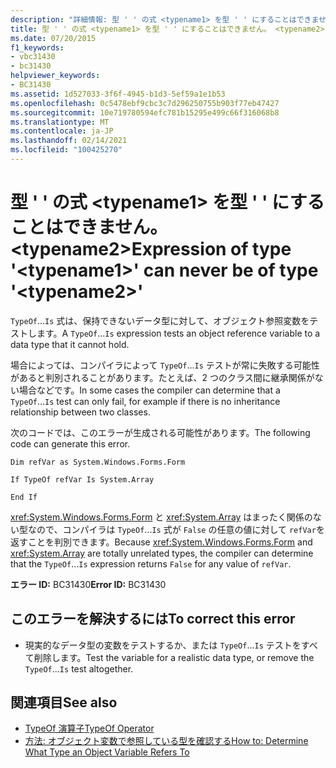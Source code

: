 ```yaml
---
description: "詳細情報: 型 ' ' の式 <typename1> を型 ' ' にすることはできません。 <typename2>"
title: 型 ' ' の式 <typename1> を型 ' ' にすることはできません。 <typename2>
ms.date: 07/20/2015
f1_keywords:
- vbc31430
- bc31430
helpviewer_keywords:
- BC31430
ms.assetid: 1d527033-3f6f-4945-b1d3-5ef59a1e1b53
ms.openlocfilehash: 0c5478ebf9cbc3c7d296250755b903f77eb47427
ms.sourcegitcommit: 10e719780594efc781b15295e499c66f316068b8
ms.translationtype: MT
ms.contentlocale: ja-JP
ms.lasthandoff: 02/14/2021
ms.locfileid: "100425270"
---
```

# <a name="expression-of-type-typename1-can-never-be-of-type-typename2"></a><span data-ttu-id="dd0b0-103">型 ' ' の式 \<typename1> を型 ' ' にすることはできません。 \<typename2></span><span class="sxs-lookup"><span data-stu-id="dd0b0-103">Expression of type '\<typename1>' can never be of type '\<typename2>'</span></span>

<span data-ttu-id="dd0b0-104">`TypeOf`...`Is` 式は、保持できないデータ型に対して、オブジェクト参照変数をテストします。</span><span class="sxs-lookup"><span data-stu-id="dd0b0-104">A `TypeOf`...`Is` expression tests an object reference variable to a data type that it cannot hold.</span></span>  
  
 <span data-ttu-id="dd0b0-105">場合によっては、コンパイラによって `TypeOf`...`Is` テストが常に失敗する可能性があると判別されることがあります。たとえば、2 つのクラス間に継承関係がない場合などです。</span><span class="sxs-lookup"><span data-stu-id="dd0b0-105">In some cases the compiler can determine that a `TypeOf`...`Is` test can only fail, for example if there is no inheritance relationship between two classes.</span></span>  
  
 <span data-ttu-id="dd0b0-106">次のコードでは、このエラーが生成される可能性があります。</span><span class="sxs-lookup"><span data-stu-id="dd0b0-106">The following code can generate this error.</span></span>  
  
 `Dim refVar as System.Windows.Forms.Form`  
  
 `If TypeOf refVar Is System.Array`  
  
 `End If`  
  
 <span data-ttu-id="dd0b0-107"><xref:System.Windows.Forms.Form> と <xref:System.Array> はまったく関係のない型なので、コンパイラは `TypeOf`...`Is` 式が `False` の任意の値に対して `refVar`を返すことを判別できます。</span><span class="sxs-lookup"><span data-stu-id="dd0b0-107">Because <xref:System.Windows.Forms.Form> and <xref:System.Array> are totally unrelated types, the compiler can determine that the `TypeOf`...`Is` expression returns `False` for any value of `refVar`.</span></span>  
  
 <span data-ttu-id="dd0b0-108">**エラー ID:** BC31430</span><span class="sxs-lookup"><span data-stu-id="dd0b0-108">**Error ID:** BC31430</span></span>  
  
## <a name="to-correct-this-error"></a><span data-ttu-id="dd0b0-109">このエラーを解決するには</span><span class="sxs-lookup"><span data-stu-id="dd0b0-109">To correct this error</span></span>  
  
- <span data-ttu-id="dd0b0-110">現実的なデータ型の変数をテストするか、または `TypeOf`...`Is` テストをすべて削除します。</span><span class="sxs-lookup"><span data-stu-id="dd0b0-110">Test the variable for a realistic data type, or remove the `TypeOf`...`Is` test altogether.</span></span>  
  
## <a name="see-also"></a><span data-ttu-id="dd0b0-111">関連項目</span><span class="sxs-lookup"><span data-stu-id="dd0b0-111">See also</span></span>

- [<span data-ttu-id="dd0b0-112">TypeOf 演算子</span><span class="sxs-lookup"><span data-stu-id="dd0b0-112">TypeOf Operator</span></span>](../language-reference/operators/typeof-operator.md)
- [<span data-ttu-id="dd0b0-113">方法: オブジェクト変数で参照している型を確認する</span><span class="sxs-lookup"><span data-stu-id="dd0b0-113">How to: Determine What Type an Object Variable Refers To</span></span>](../programming-guide/language-features/variables/how-to-determine-what-type-an-object-variable-refers-to.md)
